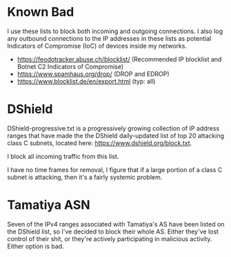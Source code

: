 # Known Bad

I use these lists to block both incoming and outgoing connections. I also log any outbound connections to the IP addresses in these lists as potential Indicators of Compromise (IoC) of devices inside my networks.

 - https://feodotracker.abuse.ch/blocklist/ (Recommended IP blocklist and Botnet C2 Indicators of Compromise)
 - https://www.spamhaus.org/drop/ (DROP and EDROP)
 - https://www.blocklist.de/en/export.html (typ: all)

# DShield

DShield-progressive.txt is a progressively growing collection of IP address ranges that have made the the DShield daily-updated list of top 20 attacking class C subnets, located here:
https://www.dshield.org/block.txt.

I block all incoming traffic from this list.

I have no time frames for removal, I figure that if a large portion of a class C subnet is attacking, then it's a fairly systemic problem.

# Tamatiya ASN

Seven of the IPv4 ranges associated with Tamatiya's AS have been listed on the DShield list, so I've decided to block their whole AS. Either they've lost control of their shit, or they're actively participating in malicious activity. Either option is bad.
